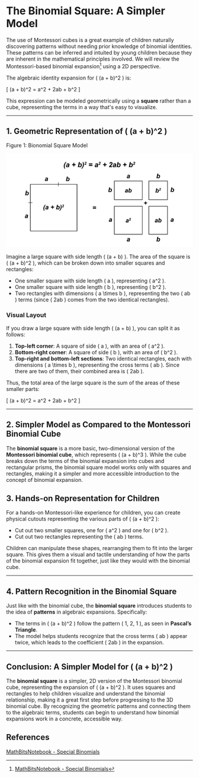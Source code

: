 # **The Binomial Square: A Simpler Model**

The use of Montessori cubes is a great example of children naturally discovering patterns without needing prior knowledge of binomial identities. These patterns can be inferred and intuited by young children because they are inherent in the mathematical principles involved. We will review the Montessori-based binomial expansion[^1] using a 2D perspective.

The algebraic identity expansion for \( (a + b)^2 \) is:

\[
(a + b)^2 = a^2 + 2ab + b^2
\]

This expression can be modeled geometrically using a **square** rather than a cube, representing the terms in a way that's easy to visualize.

---

## **1. Geometric Representation of \( (a + b)^2 \)**

Figure 1: Bionomial Square Model

<p align="center">
    <img src="../../../../../assets/images/math-expressions/360_F_417776687_ji3gvKRHSexEWjPqmqqDr532YINxltPL.webp" alt="binomial square">
</p>

Imagine a large square with side length \( (a + b) \). The area of the square is \( (a + b)^2 \), which can be broken down into smaller squares and rectangles:

- One smaller square with side length \( a \), representing \( a^2 \).
- One smaller square with side length \( b \), representing \( b^2 \).
- Two rectangles with dimensions \( a \times b \), representing the two \( ab \) terms (since \( 2ab \) comes from the two identical rectangles).

### **Visual Layout**

If you draw a large square with side length \( (a + b) \), you can split it as follows:

1. **Top-left corner**: A square of side \( a \), with an area of \( a^2 \).
2. **Bottom-right corner**: A square of side \( b \), with an area of \( b^2 \).
3. **Top-right and bottom-left sections**: Two identical rectangles, each with dimensions \( a \times b \), representing the cross terms \( ab \). Since there are two of them, their combined area is \( 2ab \).

Thus, the total area of the large square is the sum of the areas of these smaller parts:

\[
(a + b)^2 = a^2 + 2ab + b^2
\]

---

## **2. Simpler Model as Compared to the Montessori Binomial Cube**

The **binomial square** is a more basic, two-dimensional version of the **Montessori binomial cube**, which represents \( (a + b)^3 \). While the cube breaks down the terms of the binomial expansion into cubes and rectangular prisms, the binomial square model works only with squares and rectangles, making it a simpler and more accessible introduction to the concept of binomial expansion.

## **3. Hands-on Representation for Children**

For a hands-on Montessori-like experience for children, you can create physical cutouts representing the various parts of \( (a + b)^2 \):

- Cut out two smaller squares, one for \( a^2 \) and one for \( b^2 \).
- Cut out two rectangles representing the \( ab \) terms.

Children can manipulate these shapes, rearranging them to fit into the larger square. This gives them a visual and tactile understanding of how the parts of the binomial expansion fit together, just like they would with the binomial cube.

---

## **4. Pattern Recognition in the Binomial Square**

Just like with the binomial cube, the **binomial square** introduces students to the idea of **patterns** in algebraic expansions. Specifically:

- The terms in \( (a + b)^2 \) follow the pattern \( 1, 2, 1 \), as seen in **Pascal’s Triangle**.
- The model helps students recognize that the cross terms \( ab \) appear twice, which leads to the coefficient \( 2ab \) in the expansion.

---

## **Conclusion: A Simpler Model for \( (a + b)^2 \)**

The **binomial square** is a simpler, 2D version of the Montessori binomial cube, representing the expansion of \( (a + b)^2 \). It uses squares and rectangles to help children visualize and understand the binomial relationship, making it a great first step before progressing to the 3D binomial cube. By recognizing the geometric patterns and connecting them to the algebraic terms, students can begin to understand how binomial expansions work in a concrete, accessible way.

## References

[MathBitsNotebook - Special Binomials](https://mathbitsnotebook.com/Algebra1/Polynomials/PObispecial.html)

[^1]: [MathBitsNotebook - Special Binomials](https://mathbitsnotebook.com/Algebra1/Polynomials/PObispecial.html)

